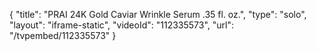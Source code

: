 {
    "title": "PRAI 24K Gold Caviar Wrinkle Serum  .35 fl. oz.",
    "type": "solo",
    "layout": "iframe-static",
    "videoId": "112335573",
    "url": "\/tvpembed\/112335573"
}